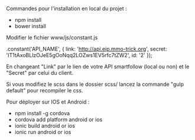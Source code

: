 Commandes pour l'installation en local du projet : 

 - npm install
 - bower install

Modifier le fichier www/js/constant.js
  
  .constant('API_NAME', {
  	link: 'http://api.eip.mmo-trick.org',
  	secret: 'IT1tAxoBLlzOJeE5gOoNqq2LOZws1EV5rfc7tZW2',
  	id: '2'
  });
  
  En changeant "Link" par le lien de votre API smartfollow (local ou non)
  et le "Secret" par celui du client.

Si vous modifiez le scss dans le dossier scss/ lancez la commande "gulp default" pour recompiler le css.

Pour déployer sur IOS et Android : 

 - npm install -g cordova
 - cordova add platform android or ios
 - ionic build android or ios
 - ionic run android or ios

